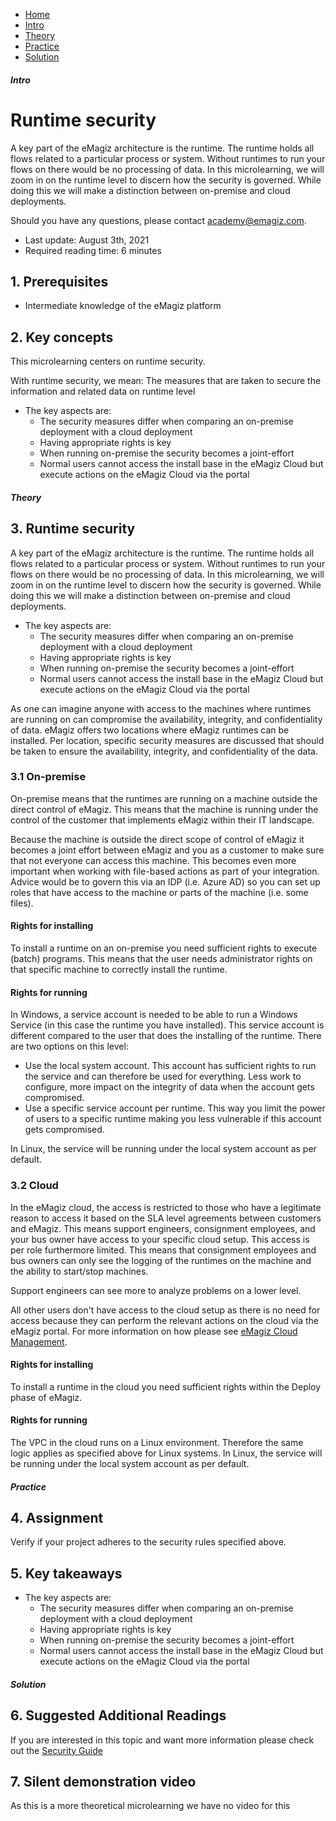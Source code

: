<div class="ez-academy">
    <div class="ez-academy__body">
        <main class="micro-learning">
        <ul class="doc-nav">
            <li class="doc-nav__item"><a href="../../docs/microlearning/intermediate-portal-security-index" class="doc-nav__link">Home</a></li>
            <li class="doc-nav__item"><a href="#intro" class="doc-nav__link">Intro</a></li>
            <li class="doc-nav__item"><a href="#theory" class="doc-nav__link">Theory</a></li>
            <li class="doc-nav__item"><a href="#practice" class="doc-nav__link">Practice</a></li>
            <li class="doc-nav__item"><a href="#solution" class="doc-nav__link">Solution</a></li>
        </ul>

<div class="doc">

##### Intro

# Runtime security

A key part of the eMagiz architecture is the runtime. The runtime holds all flows related to a particular process or system. Without runtimes to run your flows on there would be no processing of data. In this microlearning, we will zoom in on the runtime level to discern how the security is governed. While doing this we will make a distinction between on-premise and cloud deployments.

Should you have any questions, please contact academy@emagiz.com.

- Last update: August 3th, 2021
- Required reading time: 6 minutes

## 1. Prerequisites
- Intermediate knowledge of the eMagiz platform

## 2. Key concepts
This microlearning centers on runtime security.

With runtime security, we mean: The measures that are taken to secure the information and related data on runtime level

- The key aspects are:
    - The security measures differ when comparing an on-premise deployment with a cloud deployment
    - Having appropriate rights is key
    - When running on-premise the security becomes a joint-effort
    - Normal users cannot access the install base in the eMagiz Cloud but execute actions on the eMagiz Cloud via the portal

##### Theory
  
## 3. Runtime security

A key part of the eMagiz architecture is the runtime. The runtime holds all flows related to a particular process or system. Without runtimes to run your flows on there would be no processing of data. In this microlearning, we will zoom in on the runtime level to discern how the security is governed. While doing this we will make a distinction between on-premise and cloud deployments.

- The key aspects are:
    - The security measures differ when comparing an on-premise deployment with a cloud deployment
    - Having appropriate rights is key
    - When running on-premise the security becomes a joint-effort
    - Normal users cannot access the install base in the eMagiz Cloud but execute actions on the eMagiz Cloud via the portal

As one can imagine anyone with access to the machines where runtimes are running on can compromise the availability, integrity, and confidentiality of data. eMagiz offers two locations where eMagiz runtimes can be installed. Per location, specific security measures are discussed that should be taken to ensure the availability, integrity, and confidentiality of the data.

### 3.1 On-premise

On-premise means that the runtimes are running on a machine outside the direct control of eMagiz. This means that the machine is running under the control of the customer that implements eMagiz within their IT landscape.

Because the machine is outside the direct scope of control of eMagiz it becomes a joint effort between eMagiz and you as a customer to make sure that not everyone can access this machine. This becomes even more important when working with file-based actions as part of your integration. 
Advice would be to govern this via an IDP (i.e. Azure AD) so you can set up roles that have access to the machine or parts of the machine (i.e. some files).


#### Rights for installing

To install a runtime on an on-premise you need sufficient rights to execute (batch) programs. This means that the user needs administrator rights on that specific machine to correctly install the runtime.

#### Rights for running

In Windows, a service account is needed to be able to run a Windows Service (in this case the runtime you have installed). This service account is different compared to the user that does the installing of the runtime.
There are two options on this level:
    
- Use the local system account. This account has sufficient rights to run the service and can therefore be used for everything. Less work to configure, more impact on the integrity of data when the account gets compromised.
- Use a specific service account per runtime. This way you limit the power of users to a specific runtime making you less vulnerable if this account gets compromised.

In Linux, the service will be running under the local system account as per default.

### 3.2 Cloud

In the eMagiz cloud, the access is restricted to those who have a legitimate reason to access it based on the SLA level agreements between customers and eMagiz. This means support engineers, consignment employees, and your bus owner have access to your specific cloud setup.
This access is per role furthermore limited. This means that consignment employees and bus owners can only see the logging of the runtimes on the machine and the ability to start/stop machines.

Support engineers can see more to analyze problems on a lower level.

All other users don't have access to the cloud setup as there is no need for access because they can perform the relevant actions on the cloud via the eMagiz portal. For more information on how please see [eMagiz Cloud Management](novice-emagiz-cloud-management-index.md).

#### Rights for installing

To install a runtime in the cloud you need sufficient rights within the Deploy phase of eMagiz.

#### Rights for running

The VPC in the cloud runs on a Linux environment. Therefore the same logic applies as specified above for Linux systems. In Linux, the service will be running under the local system account as per default.

##### Practice

## 4. Assignment

Verify if your project adheres to the security rules specified above.

## 5. Key takeaways

- The key aspects are:
    - The security measures differ when comparing an on-premise deployment with a cloud deployment
    - Having appropriate rights is key
    - When running on-premise the security becomes a joint-effort
    - Normal users cannot access the install base in the eMagiz Cloud but execute actions on the eMagiz Cloud via the portal

##### Solution

## 6. Suggested Additional Readings

If you are interested in this topic and want more information please check out the [Security Guide](../fundamental/fundamental-emagiz-security-guide.md)

## 7. Silent demonstration video

As this is a more theoretical microlearning we have no video for this

</div>
</main>
</div>
</div>